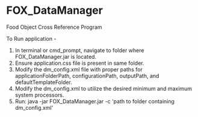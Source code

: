 # FOX_DataManager
 Food Object Cross Reference Program

To Run application -
1. In terminal or cmd_prompt, navigate to folder where FOX_DataManager.jar is located.
2. Ensure application.css file is present in same folder.
3. Modify the dm_config.xml file with proper paths for applicationFolderPath, configurationPath, outputPath, and defaultTemplateFolder. 
4. Modify the dm_config.xml to utilize the desired minimum and maximum system processors.
5. Run: java -jar FOX_DataManager.jar -c 'path to folder containing dm_config.xml'
